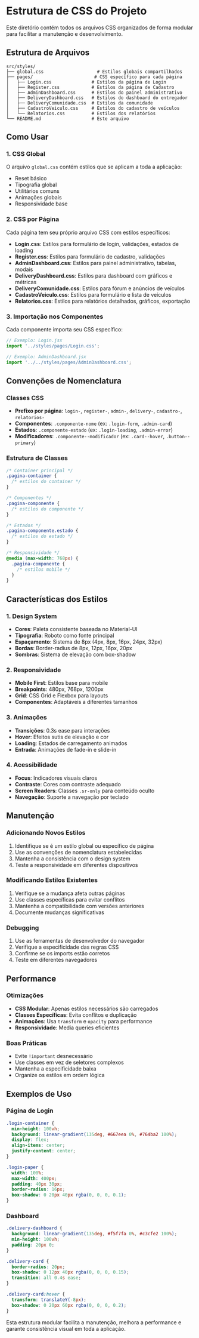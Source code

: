 # Estrutura de CSS do Projeto

Este diretório contém todos os arquivos CSS organizados de forma modular para facilitar a manutenção e desenvolvimento.

## Estrutura de Arquivos

```
src/styles/
├── global.css                    # Estilos globais compartilhados
├── pages/                       # CSS específico para cada página
│   ├── Login.css               # Estilos da página de Login
│   ├── Register.css            # Estilos da página de Cadastro
│   ├── AdminDashboard.css      # Estilos do painel administrativo
│   ├── DeliveryDashboard.css   # Estilos do dashboard do entregador
│   ├── DeliveryComunidade.css  # Estilos da comunidade
│   ├── CadastroVeiculo.css     # Estilos do cadastro de veículos
│   └── Relatorios.css          # Estilos dos relatórios
└── README.md                   # Este arquivo
```

## Como Usar

### 1. CSS Global
O arquivo `global.css` contém estilos que se aplicam a toda a aplicação:
- Reset básico
- Tipografia global
- Utilitários comuns
- Animações globais
- Responsividade base

### 2. CSS por Página
Cada página tem seu próprio arquivo CSS com estilos específicos:
- **Login.css**: Estilos para formulário de login, validações, estados de loading
- **Register.css**: Estilos para formulário de cadastro, validações
- **AdminDashboard.css**: Estilos para painel administrativo, tabelas, modais
- **DeliveryDashboard.css**: Estilos para dashboard com gráficos e métricas
- **DeliveryComunidade.css**: Estilos para fórum e anúncios de veículos
- **CadastroVeiculo.css**: Estilos para formulário e lista de veículos
- **Relatorios.css**: Estilos para relatórios detalhados, gráficos, exportação

### 3. Importação nos Componentes
Cada componente importa seu CSS específico:

```jsx
// Exemplo: Login.jsx
import '../styles/pages/Login.css';

// Exemplo: AdminDashboard.jsx
import '../../styles/pages/AdminDashboard.css';
```

## Convenções de Nomenclatura

### Classes CSS
- **Prefixo por página**: `login-`, `register-`, `admin-`, `delivery-`, `cadastro-`, `relatorios-`
- **Componentes**: `.componente-nome` (ex: `.login-form`, `.admin-card`)
- **Estados**: `.componente-estado` (ex: `.login-loading`, `.admin-error`)
- **Modificadores**: `.componente--modificador` (ex: `.card--hover`, `.button--primary`)

### Estrutura de Classes
```css
/* Container principal */
.pagina-container {
  /* estilos do container */
}

/* Componentes */
.pagina-componente {
  /* estilos do componente */
}

/* Estados */
.pagina-componente.estado {
  /* estilos do estado */
}

/* Responsividade */
@media (max-width: 768px) {
  .pagina-componente {
    /* estilos mobile */
  }
}
```

## Características dos Estilos

### 1. Design System
- **Cores**: Paleta consistente baseada no Material-UI
- **Tipografia**: Roboto como fonte principal
- **Espaçamento**: Sistema de 8px (4px, 8px, 16px, 24px, 32px)
- **Bordas**: Border-radius de 8px, 12px, 16px, 20px
- **Sombras**: Sistema de elevação com box-shadow

### 2. Responsividade
- **Mobile First**: Estilos base para mobile
- **Breakpoints**: 480px, 768px, 1200px
- **Grid**: CSS Grid e Flexbox para layouts
- **Componentes**: Adaptáveis a diferentes tamanhos

### 3. Animações
- **Transições**: 0.3s ease para interações
- **Hover**: Efeitos sutis de elevação e cor
- **Loading**: Estados de carregamento animados
- **Entrada**: Animações de fade-in e slide-in

### 4. Acessibilidade
- **Focus**: Indicadores visuais claros
- **Contraste**: Cores com contraste adequado
- **Screen Readers**: Classes `.sr-only` para conteúdo oculto
- **Navegação**: Suporte a navegação por teclado

## Manutenção

### Adicionando Novos Estilos
1. Identifique se é um estilo global ou específico de página
2. Use as convenções de nomenclatura estabelecidas
3. Mantenha a consistência com o design system
4. Teste a responsividade em diferentes dispositivos

### Modificando Estilos Existentes
1. Verifique se a mudança afeta outras páginas
2. Use classes específicas para evitar conflitos
3. Mantenha a compatibilidade com versões anteriores
4. Documente mudanças significativas

### Debugging
1. Use as ferramentas de desenvolvedor do navegador
2. Verifique a especificidade das regras CSS
3. Confirme se os imports estão corretos
4. Teste em diferentes navegadores

## Performance

### Otimizações
- **CSS Modular**: Apenas estilos necessários são carregados
- **Classes Específicas**: Evita conflitos e duplicação
- **Animações**: Usa `transform` e `opacity` para performance
- **Responsividade**: Media queries eficientes

### Boas Práticas
- Evite `!important` desnecessário
- Use classes em vez de seletores complexos
- Mantenha a especificidade baixa
- Organize os estilos em ordem lógica

## Exemplos de Uso

### Página de Login
```css
.login-container {
  min-height: 100vh;
  background: linear-gradient(135deg, #667eea 0%, #764ba2 100%);
  display: flex;
  align-items: center;
  justify-content: center;
}

.login-paper {
  width: 100%;
  max-width: 400px;
  padding: 40px 30px;
  border-radius: 16px;
  box-shadow: 0 20px 40px rgba(0, 0, 0, 0.1);
}
```

### Dashboard
```css
.delivery-dashboard {
  background: linear-gradient(135deg, #f5f7fa 0%, #c3cfe2 100%);
  min-height: 100vh;
  padding: 20px 0;
}

.delivery-card {
  border-radius: 20px;
  box-shadow: 0 12px 40px rgba(0, 0, 0, 0.15);
  transition: all 0.4s ease;
}

.delivery-card:hover {
  transform: translateY(-8px);
  box-shadow: 0 20px 60px rgba(0, 0, 0, 0.2);
}
```

Esta estrutura modular facilita a manutenção, melhora a performance e garante consistência visual em toda a aplicação.















